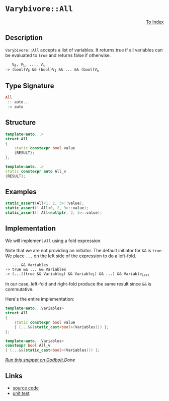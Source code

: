 <!-- Copyright 2024 Feng Mofan
SPDX-License-Identifier: Apache-2.0 -->

# `Varybivore::All`

<p style='text-align: right;'><a href="../../../facilities/metafunctions.md#varybivore-all">To Index</a></p>

## Description

`Varybivore::All` accepts a list of variables. It returns true if all variables can be evaluated to `true` and returns false if otherwise.

<pre><code>   V<sub>0</sub>, V<sub>1</sub>, ..., V<sub>n</sub>
-> (bool)V<sub>0</sub> && (bool)V<sub>1</sub> && ... && (bool)V<sub>n</sub></code></pre>

## Type Signature

```Haskell
All
 :: auto...
 -> auto
```

## Structure

```C++
template<auto...>
struct All
{
    static constexpr bool value
    {RESULT};
};

template<auto...>
static constexpr auto All_v
{RESULT};
```

## Examples

```C++
static_assert(All<1, 2, 3>::value);
static_assert(! All<0, 2, 3>::value);
static_assert(! All<nullptr, 2, 3>::value);
```

## Implementation

We will implement `All` using a fold expression.

Note that we are not providing an initiator. The default initiator for `&&` is `true`. We place `...` on the left side of the expression to do a left-fold.

<pre><code>   ... && Variables
-> true && ... && Variables
-> (...((true && Variable<sub>0</sub>) && Variable<sub>1</sub>) && ...) && Variable<sub>Last</sub>
</code></pre>

In our case, left-fold and right-fold produce the same result since `&&` is commutative.

Here's the entire implementation:

```C++
template<auto...Variables>
struct All
{
    static constexpr bool value
    { (...&&(static_cast<bool>(Variables))) };
};

template<auto...Variables>
constexpr bool All_v
{ (...&&(static_cast<bool>(Variables))) };
```

[*Run this snippet on Godbolt.*](https://godbolt.org/#z:OYLghAFBqd5QCxAYwPYBMCmBRdBLAF1QCcAaPECAMzwBtMA7AQwFtMQByARg9KtQYEAysib0QXACx8BBAKoBnTAAUAHpwAMvAFYTStJg1DIApACYAQuYukl9ZATwDKjdAGFUtAK4sGe1wAyeAyYAHI%2BAEaYxCBmAMykAA6oCoRODB7evnrJqY4CQSHhLFEx8baY9vkMQgRMxASZPn5cFVXptfUEhWGR0bEJCnUNTdmtQ109xaUDAJS2qF7EyOwcAPQAVFvbO7t722smGgCCm9sA1ACSLIn0bIJM1ec7hydn%2Bx/7r8dHxwSYNwM/xMcTcTC8RAAdNCAGr1PBMCL0BQg7C/IbELwOc7HWi0X4mADsVhO5zJ5wmjmQ5zQDCGmFUiWI5wiqE85wAbmIvJhfuTzkSLOcINDIeYAGwSiCUvDIAD6oiGILcrM8qIgcOICKRmAUs31AsJABEQSSfsbTQSTv9AY9eaDwVDYfDEcjUb9afTGczVbQcXi5RyCcThaKJVKZfLFQRlb71Zrtcj9bNDSa4mbfu9PrtvlnzthVKxbphngdM9mvlbjpG5UwFEoGhBcfjQa1zmZSOc4qiQCAud5MLNLSca3WGwQIGAwP6W24NJ2O12e33uYPh9W6lTa/XohOpzPlQwvHjEgQyO3O924the/2eUP078OPNaJwAKy8PwcLSkVCcNzWNYFKLMsJbmHEPCkAQmjPvMADWIBvpIkIaAAHGYZgAJyYVwb5oahXCEoS0ivhwki8CwEgaPOX4/n%2BHC8AoIDztB37PqQcCwDAiAgIsBCJBC5CUGgNx0NEoSsKsqioeKAC04qSOcwDINSUiQmYvCYPgRBaugej8IIIhiOwUgyIIigqOobGkLorQAO7EEwiScDwL7vp%2BMG/pwADyEICQQ5yoFQ5zSXJClKSp5xqWYwoeKJ9DMuBXCzLwrFaPMEBICJiRiWQFAQNluUgMAUgdjQtD/MQTEQBEnkRME9QAJ4ubw9XMMQjXeRE2iYA4LWkCJ9wEN5DC0M11lYBEXjAGCeJMdwvBYCwhjAOIE14MQvWOByuqeQyvUQqskHBP8pE/rQeARI5HUeFgnlnnglELaQO3EKyShGgCK0XUYMHzFQBjAAoMJ4JgdneYkjD9QZwiiOIpkwxZaiebZ%2BgrSggGWPol1MZA8yoKe6TzbJQzoCCRqmJY1hmHRr26bteNtFt6QuAw7ieM0/hs1MfQxK0uRpAIowtEkKSCwwPMlP04yVMzAidCMHNjEzDgdMM3TBL0Ut87Y6vC3oEwNJLMzJQsSwrBIbkcB%2BpC0bw9EhTJ8mKcpqnITFEC4IQJACvEyWpX98wIJgTBYDEEDwSAkhxJCmFxMRGiSGYkjitRb7iph%2BicORpCURBkLilw4qoZhBHikhuFx%2BKtuefRjHMVBf0cdxmW8X5gn5YVCUSWwnD1CwHKErJTA0gYRhRZhkJcChmnaSQeB6a0MNGfD0iI0oyPWboHYOU5LVWzbdteRwvn8RCgXBaFzujytE9TyhsWoPF0S%2B3EZgpY3bEZVlT85QlQkFV/kVZAY8So4XnOVSq1VarWTak1fqcCOpdR6n1Z6g1GDDVGuNH8k1pqzVoPNSCS1vqrBwRtZmO15o/n2sgQ6/UTqVE8hdK6TVbqkNSlqJ6kFXrvUwJ9ZaRgfqgC/nwQGwNQbg0hl%2BSCy84YmTXrIJGVkfzbzRr9SmVgsbMNxhHX8hMBDE1JuTDR1NabRHpjo%2BYdg5Z%2BAgK4fWrRAia2mNLUWeR0gOLceLY2rjrGq3lnrJWIs/HVAVhrIovMDaBKyME9WPi%2BZWJAhbU2pFD6104I7MKikQG3y4JPaeGhhRex0q/f2n90pBxDmHSgVsc550nonQkb5MJETiEnFOkhWhHzrrYBuaV2KcR4nxfyACu7iUkn3YgLBwosAUByakHI8mQiBLqAgs9va6X0rIFe8izLyA3sonQIAEi72cgtA%2BHlrL0VPv5C%2BIUZlzIWUslZQxH7P0SvEOIH9%2BnfxQEA/%2Bnd/n9HmYkRIgY8lyheQQOUqgFJ8DoFAygMCfyIPGpBVFyCtr9XQYIEaY1PK4JmmIAh/ViGCPYaQfAm1VaUL2qoA6/x6GCEYdZZh11GpsPupw/qPCUh8K%2BoI4Iwj0qiKYEDEGYMIZQ2erI4yEgFHmQOSjY5ajjCYxsNo%2BA%2BN9F0k4GsUmGMqaWBpvbOmC8Ga6JCSzOxbNPFOIidrHIYtqieIFtUeJBtZb%2BJqNEzmMt2gBMmM4yJ4xfXK0NuErWJtEnmxMhcmuVyMmwsUrM%2BZnJnl2leZ7OeHyILfMDqQYOod%2Bi6NInU2Ik84hxDfHhTp1Eq2EmLgmuinB64sQLQhSQb5Y6EUJNRVCkgcJcHQmYaupE4iXJbQxcpsEs4cA0s2%2B2raZ36hetEVIzhJBAA)$Done$

## Links

- [source code](../../../../conceptrodon/varybivore/all.hpp)
- [unit test](../../../../tests/unit/metafunctions/varybivore/all.test.hpp)

